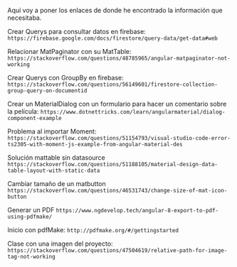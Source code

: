 Aquí voy a poner los enlaces de donde he encontrado la información que necesitaba.

Crear Querys para consultar datos en firebase: `https://firebase.google.com/docs/firestore/query-data/get-data#web`

Relacionar MatPaginator con su MatTable: `https://stackoverflow.com/questions/48785965/angular-matpaginator-not-working`

Crear Querys con GroupBy en firebase: `https://stackoverflow.com/questions/56149601/firestore-collection-group-query-on-documentid`

Crear un MaterialDialog con un formulario para hacer un comentario sobre la película: `https://www.dotnettricks.com/learn/angularmaterial/dialog-component-example`

Problema al importar Moment: `https://stackoverflow.com/questions/51154793/visual-studio-code-error-ts2305-with-moment-js-example-from-angular-material-des`

Solución mattable sin datasource `https://stackoverflow.com/questions/51188105/material-design-data-table-layout-with-static-data`

Cambiar tamaño de un matbutton `https://stackoverflow.com/questions/46531743/change-size-of-mat-icon-button`

Generar un PDF `https://www.ngdevelop.tech/angular-8-export-to-pdf-using-pdfmake/`

Inicio con pdfMake: `http://pdfmake.org/#/gettingstarted`

Clase con una imagen del proyecto: `https://stackoverflow.com/questions/47504619/relative-path-for-image-tag-not-working`

